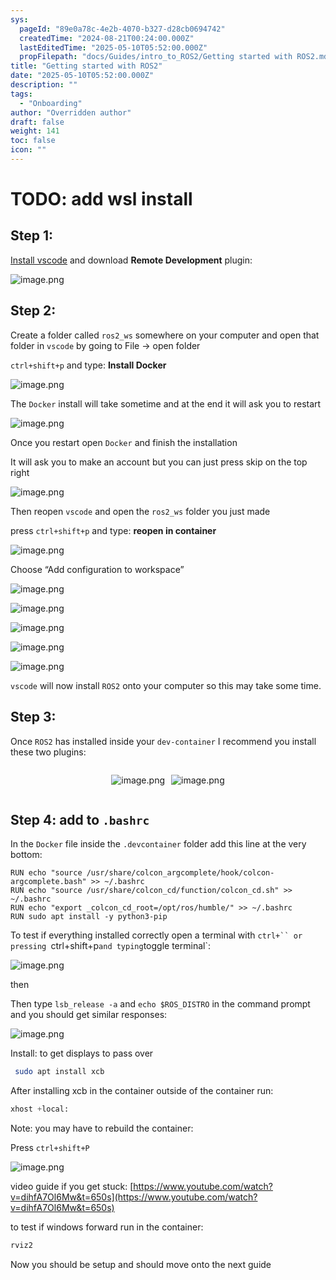 ```yaml
---
sys:
  pageId: "89e0a78c-4e2b-4070-b327-d28cb0694742"
  createdTime: "2024-08-21T00:24:00.000Z"
  lastEditedTime: "2025-05-10T05:52:00.000Z"
  propFilepath: "docs/Guides/intro_to_ROS2/Getting started with ROS2.md"
title: "Getting started with ROS2"
date: "2025-05-10T05:52:00.000Z"
description: ""
tags:
  - "Onboarding"
author: "Overridden author"
draft: false
weight: 141
toc: false
icon: ""
---
```


# TODO: add wsl install

## Step 1:

[Install vscode](https://code.visualstudio.com/download) and download **Remote Development** plugin:

![image.png](https://prod-files-secure.s3.us-west-2.amazonaws.com/d518164a-d88e-44d1-a4ee-3adb3bd8bce0/efb52993-1881-4a40-b95e-6f020334f022/image.png?X-Amz-Algorithm=AWS4-HMAC-SHA256&X-Amz-Content-Sha256=UNSIGNED-PAYLOAD&X-Amz-Credential=ASIAZI2LB466SNFSO5TA%2F20250516%2Fus-west-2%2Fs3%2Faws4_request&X-Amz-Date=20250516T050945Z&X-Amz-Expires=3600&X-Amz-Security-Token=IQoJb3JpZ2luX2VjEIX%2F%2F%2F%2F%2F%2F%2F%2F%2F%2FwEaCXVzLXdlc3QtMiJGMEQCICa0JIdGa2fN4BAzGRakkRDWre89NzvxRY724d0tElXzAiBKV2T064A73bxP1IgJNOTGBV7CNVdwriSMB82rJEKCGir%2FAwg%2BEAAaDDYzNzQyMzE4MzgwNSIMKKJs%2FIqUvYo2WUXTKtwDQzzl3v%2FdWsNa%2FABOn6sc3GCpo5%2FsINFpjGLcGvoUy95Vdp9ktnBdw8L7VoKRxgfiPl02SqOOjQD89juwddBNh9rlHYrs8KMlMGB%2FQ1vVSs4%2FmgHtJu2NFQwsJPI5P5gHqtcsBq9Cjabzj%2FII4Lz6zXNK8Wgnnid99g2REzSRybJx4xr80ybOcAbuma%2B292I9nBbu4CVqw%2FJHu6PjA2S3FkBFcLfcpbEpS7tlW4q%2BDnqETfx179Vp10fcUVndsWsoQkhexMz7qM2RgIy4oVmnvZ9X2zV4%2FeZGJoxHGW3CTXuvx2lUICXeNfJwY5B0pMnVrEhmDQ8GiFOCjWRzX%2FYsSeNH8kxziT%2FF2CTw9mZbYErfI5KpPQfbdO%2FQ4VXYzCivu2s376oDC%2FXiX8s4OtZOJ%2BOQMmQWK1djLVi%2BZUYS5EYHgQuhiznVk%2F8q5mLoCOxkt%2BjsZqXggn4DZjQ3bfvdCvb8gOBIg1JiHRmICx%2BX9rZ76jq0q81dz2xWDb36R7ENbup2inwWDOk%2FzEAwkwUMwo%2BMwRs6qQlnLE6arKYDmutgQG1kSahTajWXp8R8cgdId%2F%2FF895Njr0h%2FLrpTtu7SsW4hGF8iRuvXCOX5%2BKoju%2BNSe17R4dP7%2BRQA3Yw3YabwQY6pgHep%2B5CcdmdvTFDD0erNEGGPWrow%2FJZ2wfHA%2BqAGSEZuyS8o%2B0SIJ7xzomuLdR9pVreNEfozymxklkGBBbaZIaQRXl%2Fjc2lXEPcIf2MgCaAYv9yYry5EOuBKUODpoVGrYwiVxl%2F%2FdJIFu%2Bn%2BgOLkmW6TIk4y6uxIqQQBxcjX2SJWJwDIrSlos%2BUO7R61ySSTwSgaCpGb%2BwjCHGizqXFZBMtY0BRrVD8&X-Amz-Signature=6ac54f37c7b00e90f95e025e86a6d4a9eed129701e579202c11f2b82caf05494&X-Amz-SignedHeaders=host&x-id=GetObject)

## Step 2:

Create a folder called `ros2_ws` somewhere on your computer and open that folder in `vscode` by going to File → open folder 

`ctrl+shift+p` and type: **Install Docker**

![image.png](https://prod-files-secure.s3.us-west-2.amazonaws.com/d518164a-d88e-44d1-a4ee-3adb3bd8bce0/2269dc0e-1cd5-47ff-bceb-c04ad9b2eab0/image.png?X-Amz-Algorithm=AWS4-HMAC-SHA256&X-Amz-Content-Sha256=UNSIGNED-PAYLOAD&X-Amz-Credential=ASIAZI2LB466SNFSO5TA%2F20250516%2Fus-west-2%2Fs3%2Faws4_request&X-Amz-Date=20250516T050945Z&X-Amz-Expires=3600&X-Amz-Security-Token=IQoJb3JpZ2luX2VjEIX%2F%2F%2F%2F%2F%2F%2F%2F%2F%2FwEaCXVzLXdlc3QtMiJGMEQCICa0JIdGa2fN4BAzGRakkRDWre89NzvxRY724d0tElXzAiBKV2T064A73bxP1IgJNOTGBV7CNVdwriSMB82rJEKCGir%2FAwg%2BEAAaDDYzNzQyMzE4MzgwNSIMKKJs%2FIqUvYo2WUXTKtwDQzzl3v%2FdWsNa%2FABOn6sc3GCpo5%2FsINFpjGLcGvoUy95Vdp9ktnBdw8L7VoKRxgfiPl02SqOOjQD89juwddBNh9rlHYrs8KMlMGB%2FQ1vVSs4%2FmgHtJu2NFQwsJPI5P5gHqtcsBq9Cjabzj%2FII4Lz6zXNK8Wgnnid99g2REzSRybJx4xr80ybOcAbuma%2B292I9nBbu4CVqw%2FJHu6PjA2S3FkBFcLfcpbEpS7tlW4q%2BDnqETfx179Vp10fcUVndsWsoQkhexMz7qM2RgIy4oVmnvZ9X2zV4%2FeZGJoxHGW3CTXuvx2lUICXeNfJwY5B0pMnVrEhmDQ8GiFOCjWRzX%2FYsSeNH8kxziT%2FF2CTw9mZbYErfI5KpPQfbdO%2FQ4VXYzCivu2s376oDC%2FXiX8s4OtZOJ%2BOQMmQWK1djLVi%2BZUYS5EYHgQuhiznVk%2F8q5mLoCOxkt%2BjsZqXggn4DZjQ3bfvdCvb8gOBIg1JiHRmICx%2BX9rZ76jq0q81dz2xWDb36R7ENbup2inwWDOk%2FzEAwkwUMwo%2BMwRs6qQlnLE6arKYDmutgQG1kSahTajWXp8R8cgdId%2F%2FF895Njr0h%2FLrpTtu7SsW4hGF8iRuvXCOX5%2BKoju%2BNSe17R4dP7%2BRQA3Yw3YabwQY6pgHep%2B5CcdmdvTFDD0erNEGGPWrow%2FJZ2wfHA%2BqAGSEZuyS8o%2B0SIJ7xzomuLdR9pVreNEfozymxklkGBBbaZIaQRXl%2Fjc2lXEPcIf2MgCaAYv9yYry5EOuBKUODpoVGrYwiVxl%2F%2FdJIFu%2Bn%2BgOLkmW6TIk4y6uxIqQQBxcjX2SJWJwDIrSlos%2BUO7R61ySSTwSgaCpGb%2BwjCHGizqXFZBMtY0BRrVD8&X-Amz-Signature=8dcfc69ead622c05fa57438316a1ff77be8ca6d44434081f2484663ddeeb7006&X-Amz-SignedHeaders=host&x-id=GetObject)

The `Docker` install will take sometime and at the end it will ask you to restart

![image.png](https://prod-files-secure.s3.us-west-2.amazonaws.com/d518164a-d88e-44d1-a4ee-3adb3bd8bce0/ed233f78-be33-4b1f-b89c-9c346c0e961e/image.png?X-Amz-Algorithm=AWS4-HMAC-SHA256&X-Amz-Content-Sha256=UNSIGNED-PAYLOAD&X-Amz-Credential=ASIAZI2LB466SNFSO5TA%2F20250516%2Fus-west-2%2Fs3%2Faws4_request&X-Amz-Date=20250516T050945Z&X-Amz-Expires=3600&X-Amz-Security-Token=IQoJb3JpZ2luX2VjEIX%2F%2F%2F%2F%2F%2F%2F%2F%2F%2FwEaCXVzLXdlc3QtMiJGMEQCICa0JIdGa2fN4BAzGRakkRDWre89NzvxRY724d0tElXzAiBKV2T064A73bxP1IgJNOTGBV7CNVdwriSMB82rJEKCGir%2FAwg%2BEAAaDDYzNzQyMzE4MzgwNSIMKKJs%2FIqUvYo2WUXTKtwDQzzl3v%2FdWsNa%2FABOn6sc3GCpo5%2FsINFpjGLcGvoUy95Vdp9ktnBdw8L7VoKRxgfiPl02SqOOjQD89juwddBNh9rlHYrs8KMlMGB%2FQ1vVSs4%2FmgHtJu2NFQwsJPI5P5gHqtcsBq9Cjabzj%2FII4Lz6zXNK8Wgnnid99g2REzSRybJx4xr80ybOcAbuma%2B292I9nBbu4CVqw%2FJHu6PjA2S3FkBFcLfcpbEpS7tlW4q%2BDnqETfx179Vp10fcUVndsWsoQkhexMz7qM2RgIy4oVmnvZ9X2zV4%2FeZGJoxHGW3CTXuvx2lUICXeNfJwY5B0pMnVrEhmDQ8GiFOCjWRzX%2FYsSeNH8kxziT%2FF2CTw9mZbYErfI5KpPQfbdO%2FQ4VXYzCivu2s376oDC%2FXiX8s4OtZOJ%2BOQMmQWK1djLVi%2BZUYS5EYHgQuhiznVk%2F8q5mLoCOxkt%2BjsZqXggn4DZjQ3bfvdCvb8gOBIg1JiHRmICx%2BX9rZ76jq0q81dz2xWDb36R7ENbup2inwWDOk%2FzEAwkwUMwo%2BMwRs6qQlnLE6arKYDmutgQG1kSahTajWXp8R8cgdId%2F%2FF895Njr0h%2FLrpTtu7SsW4hGF8iRuvXCOX5%2BKoju%2BNSe17R4dP7%2BRQA3Yw3YabwQY6pgHep%2B5CcdmdvTFDD0erNEGGPWrow%2FJZ2wfHA%2BqAGSEZuyS8o%2B0SIJ7xzomuLdR9pVreNEfozymxklkGBBbaZIaQRXl%2Fjc2lXEPcIf2MgCaAYv9yYry5EOuBKUODpoVGrYwiVxl%2F%2FdJIFu%2Bn%2BgOLkmW6TIk4y6uxIqQQBxcjX2SJWJwDIrSlos%2BUO7R61ySSTwSgaCpGb%2BwjCHGizqXFZBMtY0BRrVD8&X-Amz-Signature=944b1fa50e2a7caf7998976b29874591aee9af410308553379fb672b0b134f14&X-Amz-SignedHeaders=host&x-id=GetObject)

Once you restart open `Docker` and finish the installation

It will ask you to make an account but you can just press skip on the top right

![image.png](https://prod-files-secure.s3.us-west-2.amazonaws.com/d518164a-d88e-44d1-a4ee-3adb3bd8bce0/21010ad9-1659-4fd9-9f59-9932a09b2a3d/image.png?X-Amz-Algorithm=AWS4-HMAC-SHA256&X-Amz-Content-Sha256=UNSIGNED-PAYLOAD&X-Amz-Credential=ASIAZI2LB466SNFSO5TA%2F20250516%2Fus-west-2%2Fs3%2Faws4_request&X-Amz-Date=20250516T050945Z&X-Amz-Expires=3600&X-Amz-Security-Token=IQoJb3JpZ2luX2VjEIX%2F%2F%2F%2F%2F%2F%2F%2F%2F%2FwEaCXVzLXdlc3QtMiJGMEQCICa0JIdGa2fN4BAzGRakkRDWre89NzvxRY724d0tElXzAiBKV2T064A73bxP1IgJNOTGBV7CNVdwriSMB82rJEKCGir%2FAwg%2BEAAaDDYzNzQyMzE4MzgwNSIMKKJs%2FIqUvYo2WUXTKtwDQzzl3v%2FdWsNa%2FABOn6sc3GCpo5%2FsINFpjGLcGvoUy95Vdp9ktnBdw8L7VoKRxgfiPl02SqOOjQD89juwddBNh9rlHYrs8KMlMGB%2FQ1vVSs4%2FmgHtJu2NFQwsJPI5P5gHqtcsBq9Cjabzj%2FII4Lz6zXNK8Wgnnid99g2REzSRybJx4xr80ybOcAbuma%2B292I9nBbu4CVqw%2FJHu6PjA2S3FkBFcLfcpbEpS7tlW4q%2BDnqETfx179Vp10fcUVndsWsoQkhexMz7qM2RgIy4oVmnvZ9X2zV4%2FeZGJoxHGW3CTXuvx2lUICXeNfJwY5B0pMnVrEhmDQ8GiFOCjWRzX%2FYsSeNH8kxziT%2FF2CTw9mZbYErfI5KpPQfbdO%2FQ4VXYzCivu2s376oDC%2FXiX8s4OtZOJ%2BOQMmQWK1djLVi%2BZUYS5EYHgQuhiznVk%2F8q5mLoCOxkt%2BjsZqXggn4DZjQ3bfvdCvb8gOBIg1JiHRmICx%2BX9rZ76jq0q81dz2xWDb36R7ENbup2inwWDOk%2FzEAwkwUMwo%2BMwRs6qQlnLE6arKYDmutgQG1kSahTajWXp8R8cgdId%2F%2FF895Njr0h%2FLrpTtu7SsW4hGF8iRuvXCOX5%2BKoju%2BNSe17R4dP7%2BRQA3Yw3YabwQY6pgHep%2B5CcdmdvTFDD0erNEGGPWrow%2FJZ2wfHA%2BqAGSEZuyS8o%2B0SIJ7xzomuLdR9pVreNEfozymxklkGBBbaZIaQRXl%2Fjc2lXEPcIf2MgCaAYv9yYry5EOuBKUODpoVGrYwiVxl%2F%2FdJIFu%2Bn%2BgOLkmW6TIk4y6uxIqQQBxcjX2SJWJwDIrSlos%2BUO7R61ySSTwSgaCpGb%2BwjCHGizqXFZBMtY0BRrVD8&X-Amz-Signature=d3ceb6eb77d3ded034003b3bb8178e7468764ba6b7929f977d4570222694b0fd&X-Amz-SignedHeaders=host&x-id=GetObject)

Then reopen `vscode` and open the `ros2_ws` folder you just made

press `ctrl+shift+p` and type: **reopen in container**

![image.png](https://prod-files-secure.s3.us-west-2.amazonaws.com/d518164a-d88e-44d1-a4ee-3adb3bd8bce0/4e93b8c2-41ad-488c-8095-c74205196118/image.png?X-Amz-Algorithm=AWS4-HMAC-SHA256&X-Amz-Content-Sha256=UNSIGNED-PAYLOAD&X-Amz-Credential=ASIAZI2LB466SNFSO5TA%2F20250516%2Fus-west-2%2Fs3%2Faws4_request&X-Amz-Date=20250516T050945Z&X-Amz-Expires=3600&X-Amz-Security-Token=IQoJb3JpZ2luX2VjEIX%2F%2F%2F%2F%2F%2F%2F%2F%2F%2FwEaCXVzLXdlc3QtMiJGMEQCICa0JIdGa2fN4BAzGRakkRDWre89NzvxRY724d0tElXzAiBKV2T064A73bxP1IgJNOTGBV7CNVdwriSMB82rJEKCGir%2FAwg%2BEAAaDDYzNzQyMzE4MzgwNSIMKKJs%2FIqUvYo2WUXTKtwDQzzl3v%2FdWsNa%2FABOn6sc3GCpo5%2FsINFpjGLcGvoUy95Vdp9ktnBdw8L7VoKRxgfiPl02SqOOjQD89juwddBNh9rlHYrs8KMlMGB%2FQ1vVSs4%2FmgHtJu2NFQwsJPI5P5gHqtcsBq9Cjabzj%2FII4Lz6zXNK8Wgnnid99g2REzSRybJx4xr80ybOcAbuma%2B292I9nBbu4CVqw%2FJHu6PjA2S3FkBFcLfcpbEpS7tlW4q%2BDnqETfx179Vp10fcUVndsWsoQkhexMz7qM2RgIy4oVmnvZ9X2zV4%2FeZGJoxHGW3CTXuvx2lUICXeNfJwY5B0pMnVrEhmDQ8GiFOCjWRzX%2FYsSeNH8kxziT%2FF2CTw9mZbYErfI5KpPQfbdO%2FQ4VXYzCivu2s376oDC%2FXiX8s4OtZOJ%2BOQMmQWK1djLVi%2BZUYS5EYHgQuhiznVk%2F8q5mLoCOxkt%2BjsZqXggn4DZjQ3bfvdCvb8gOBIg1JiHRmICx%2BX9rZ76jq0q81dz2xWDb36R7ENbup2inwWDOk%2FzEAwkwUMwo%2BMwRs6qQlnLE6arKYDmutgQG1kSahTajWXp8R8cgdId%2F%2FF895Njr0h%2FLrpTtu7SsW4hGF8iRuvXCOX5%2BKoju%2BNSe17R4dP7%2BRQA3Yw3YabwQY6pgHep%2B5CcdmdvTFDD0erNEGGPWrow%2FJZ2wfHA%2BqAGSEZuyS8o%2B0SIJ7xzomuLdR9pVreNEfozymxklkGBBbaZIaQRXl%2Fjc2lXEPcIf2MgCaAYv9yYry5EOuBKUODpoVGrYwiVxl%2F%2FdJIFu%2Bn%2BgOLkmW6TIk4y6uxIqQQBxcjX2SJWJwDIrSlos%2BUO7R61ySSTwSgaCpGb%2BwjCHGizqXFZBMtY0BRrVD8&X-Amz-Signature=f398cc90978165114b083b1b4fc9e26e8f8a8e31654a0db95fc92a0a2a9dd45d&X-Amz-SignedHeaders=host&x-id=GetObject)

Choose “Add configuration to workspace”

![image.png](https://prod-files-secure.s3.us-west-2.amazonaws.com/d518164a-d88e-44d1-a4ee-3adb3bd8bce0/9560b282-5060-4989-ba37-97e7b2c22476/image.png?X-Amz-Algorithm=AWS4-HMAC-SHA256&X-Amz-Content-Sha256=UNSIGNED-PAYLOAD&X-Amz-Credential=ASIAZI2LB466SNFSO5TA%2F20250516%2Fus-west-2%2Fs3%2Faws4_request&X-Amz-Date=20250516T050945Z&X-Amz-Expires=3600&X-Amz-Security-Token=IQoJb3JpZ2luX2VjEIX%2F%2F%2F%2F%2F%2F%2F%2F%2F%2FwEaCXVzLXdlc3QtMiJGMEQCICa0JIdGa2fN4BAzGRakkRDWre89NzvxRY724d0tElXzAiBKV2T064A73bxP1IgJNOTGBV7CNVdwriSMB82rJEKCGir%2FAwg%2BEAAaDDYzNzQyMzE4MzgwNSIMKKJs%2FIqUvYo2WUXTKtwDQzzl3v%2FdWsNa%2FABOn6sc3GCpo5%2FsINFpjGLcGvoUy95Vdp9ktnBdw8L7VoKRxgfiPl02SqOOjQD89juwddBNh9rlHYrs8KMlMGB%2FQ1vVSs4%2FmgHtJu2NFQwsJPI5P5gHqtcsBq9Cjabzj%2FII4Lz6zXNK8Wgnnid99g2REzSRybJx4xr80ybOcAbuma%2B292I9nBbu4CVqw%2FJHu6PjA2S3FkBFcLfcpbEpS7tlW4q%2BDnqETfx179Vp10fcUVndsWsoQkhexMz7qM2RgIy4oVmnvZ9X2zV4%2FeZGJoxHGW3CTXuvx2lUICXeNfJwY5B0pMnVrEhmDQ8GiFOCjWRzX%2FYsSeNH8kxziT%2FF2CTw9mZbYErfI5KpPQfbdO%2FQ4VXYzCivu2s376oDC%2FXiX8s4OtZOJ%2BOQMmQWK1djLVi%2BZUYS5EYHgQuhiznVk%2F8q5mLoCOxkt%2BjsZqXggn4DZjQ3bfvdCvb8gOBIg1JiHRmICx%2BX9rZ76jq0q81dz2xWDb36R7ENbup2inwWDOk%2FzEAwkwUMwo%2BMwRs6qQlnLE6arKYDmutgQG1kSahTajWXp8R8cgdId%2F%2FF895Njr0h%2FLrpTtu7SsW4hGF8iRuvXCOX5%2BKoju%2BNSe17R4dP7%2BRQA3Yw3YabwQY6pgHep%2B5CcdmdvTFDD0erNEGGPWrow%2FJZ2wfHA%2BqAGSEZuyS8o%2B0SIJ7xzomuLdR9pVreNEfozymxklkGBBbaZIaQRXl%2Fjc2lXEPcIf2MgCaAYv9yYry5EOuBKUODpoVGrYwiVxl%2F%2FdJIFu%2Bn%2BgOLkmW6TIk4y6uxIqQQBxcjX2SJWJwDIrSlos%2BUO7R61ySSTwSgaCpGb%2BwjCHGizqXFZBMtY0BRrVD8&X-Amz-Signature=eebccef2a5fbc3325213864446dbb77776cceac998bcd6052cababff2aff80e0&X-Amz-SignedHeaders=host&x-id=GetObject)

![image.png](https://prod-files-secure.s3.us-west-2.amazonaws.com/d518164a-d88e-44d1-a4ee-3adb3bd8bce0/2ee63f81-886b-48e8-a553-dc6e5eac99e4/image.png?X-Amz-Algorithm=AWS4-HMAC-SHA256&X-Amz-Content-Sha256=UNSIGNED-PAYLOAD&X-Amz-Credential=ASIAZI2LB466SNFSO5TA%2F20250516%2Fus-west-2%2Fs3%2Faws4_request&X-Amz-Date=20250516T050945Z&X-Amz-Expires=3600&X-Amz-Security-Token=IQoJb3JpZ2luX2VjEIX%2F%2F%2F%2F%2F%2F%2F%2F%2F%2FwEaCXVzLXdlc3QtMiJGMEQCICa0JIdGa2fN4BAzGRakkRDWre89NzvxRY724d0tElXzAiBKV2T064A73bxP1IgJNOTGBV7CNVdwriSMB82rJEKCGir%2FAwg%2BEAAaDDYzNzQyMzE4MzgwNSIMKKJs%2FIqUvYo2WUXTKtwDQzzl3v%2FdWsNa%2FABOn6sc3GCpo5%2FsINFpjGLcGvoUy95Vdp9ktnBdw8L7VoKRxgfiPl02SqOOjQD89juwddBNh9rlHYrs8KMlMGB%2FQ1vVSs4%2FmgHtJu2NFQwsJPI5P5gHqtcsBq9Cjabzj%2FII4Lz6zXNK8Wgnnid99g2REzSRybJx4xr80ybOcAbuma%2B292I9nBbu4CVqw%2FJHu6PjA2S3FkBFcLfcpbEpS7tlW4q%2BDnqETfx179Vp10fcUVndsWsoQkhexMz7qM2RgIy4oVmnvZ9X2zV4%2FeZGJoxHGW3CTXuvx2lUICXeNfJwY5B0pMnVrEhmDQ8GiFOCjWRzX%2FYsSeNH8kxziT%2FF2CTw9mZbYErfI5KpPQfbdO%2FQ4VXYzCivu2s376oDC%2FXiX8s4OtZOJ%2BOQMmQWK1djLVi%2BZUYS5EYHgQuhiznVk%2F8q5mLoCOxkt%2BjsZqXggn4DZjQ3bfvdCvb8gOBIg1JiHRmICx%2BX9rZ76jq0q81dz2xWDb36R7ENbup2inwWDOk%2FzEAwkwUMwo%2BMwRs6qQlnLE6arKYDmutgQG1kSahTajWXp8R8cgdId%2F%2FF895Njr0h%2FLrpTtu7SsW4hGF8iRuvXCOX5%2BKoju%2BNSe17R4dP7%2BRQA3Yw3YabwQY6pgHep%2B5CcdmdvTFDD0erNEGGPWrow%2FJZ2wfHA%2BqAGSEZuyS8o%2B0SIJ7xzomuLdR9pVreNEfozymxklkGBBbaZIaQRXl%2Fjc2lXEPcIf2MgCaAYv9yYry5EOuBKUODpoVGrYwiVxl%2F%2FdJIFu%2Bn%2BgOLkmW6TIk4y6uxIqQQBxcjX2SJWJwDIrSlos%2BUO7R61ySSTwSgaCpGb%2BwjCHGizqXFZBMtY0BRrVD8&X-Amz-Signature=6e3ce1219e751b8f499d2a474e0c59ade20805e413e0a1d12cb7ff55e0ac5aff&X-Amz-SignedHeaders=host&x-id=GetObject)

![image.png](https://prod-files-secure.s3.us-west-2.amazonaws.com/d518164a-d88e-44d1-a4ee-3adb3bd8bce0/ae1580b2-b048-407e-aed9-b584224a7a04/image.png?X-Amz-Algorithm=AWS4-HMAC-SHA256&X-Amz-Content-Sha256=UNSIGNED-PAYLOAD&X-Amz-Credential=ASIAZI2LB466SNFSO5TA%2F20250516%2Fus-west-2%2Fs3%2Faws4_request&X-Amz-Date=20250516T050945Z&X-Amz-Expires=3600&X-Amz-Security-Token=IQoJb3JpZ2luX2VjEIX%2F%2F%2F%2F%2F%2F%2F%2F%2F%2FwEaCXVzLXdlc3QtMiJGMEQCICa0JIdGa2fN4BAzGRakkRDWre89NzvxRY724d0tElXzAiBKV2T064A73bxP1IgJNOTGBV7CNVdwriSMB82rJEKCGir%2FAwg%2BEAAaDDYzNzQyMzE4MzgwNSIMKKJs%2FIqUvYo2WUXTKtwDQzzl3v%2FdWsNa%2FABOn6sc3GCpo5%2FsINFpjGLcGvoUy95Vdp9ktnBdw8L7VoKRxgfiPl02SqOOjQD89juwddBNh9rlHYrs8KMlMGB%2FQ1vVSs4%2FmgHtJu2NFQwsJPI5P5gHqtcsBq9Cjabzj%2FII4Lz6zXNK8Wgnnid99g2REzSRybJx4xr80ybOcAbuma%2B292I9nBbu4CVqw%2FJHu6PjA2S3FkBFcLfcpbEpS7tlW4q%2BDnqETfx179Vp10fcUVndsWsoQkhexMz7qM2RgIy4oVmnvZ9X2zV4%2FeZGJoxHGW3CTXuvx2lUICXeNfJwY5B0pMnVrEhmDQ8GiFOCjWRzX%2FYsSeNH8kxziT%2FF2CTw9mZbYErfI5KpPQfbdO%2FQ4VXYzCivu2s376oDC%2FXiX8s4OtZOJ%2BOQMmQWK1djLVi%2BZUYS5EYHgQuhiznVk%2F8q5mLoCOxkt%2BjsZqXggn4DZjQ3bfvdCvb8gOBIg1JiHRmICx%2BX9rZ76jq0q81dz2xWDb36R7ENbup2inwWDOk%2FzEAwkwUMwo%2BMwRs6qQlnLE6arKYDmutgQG1kSahTajWXp8R8cgdId%2F%2FF895Njr0h%2FLrpTtu7SsW4hGF8iRuvXCOX5%2BKoju%2BNSe17R4dP7%2BRQA3Yw3YabwQY6pgHep%2B5CcdmdvTFDD0erNEGGPWrow%2FJZ2wfHA%2BqAGSEZuyS8o%2B0SIJ7xzomuLdR9pVreNEfozymxklkGBBbaZIaQRXl%2Fjc2lXEPcIf2MgCaAYv9yYry5EOuBKUODpoVGrYwiVxl%2F%2FdJIFu%2Bn%2BgOLkmW6TIk4y6uxIqQQBxcjX2SJWJwDIrSlos%2BUO7R61ySSTwSgaCpGb%2BwjCHGizqXFZBMtY0BRrVD8&X-Amz-Signature=35e505b09f3daf9a4b3a13bdd6bc88f809401d8eae0ccad986397c9c846b90b4&X-Amz-SignedHeaders=host&x-id=GetObject)

![image.png](https://prod-files-secure.s3.us-west-2.amazonaws.com/d518164a-d88e-44d1-a4ee-3adb3bd8bce0/53255b28-f75e-430f-b9e3-c0ac8577e42b/image.png?X-Amz-Algorithm=AWS4-HMAC-SHA256&X-Amz-Content-Sha256=UNSIGNED-PAYLOAD&X-Amz-Credential=ASIAZI2LB466SNFSO5TA%2F20250516%2Fus-west-2%2Fs3%2Faws4_request&X-Amz-Date=20250516T050945Z&X-Amz-Expires=3600&X-Amz-Security-Token=IQoJb3JpZ2luX2VjEIX%2F%2F%2F%2F%2F%2F%2F%2F%2F%2FwEaCXVzLXdlc3QtMiJGMEQCICa0JIdGa2fN4BAzGRakkRDWre89NzvxRY724d0tElXzAiBKV2T064A73bxP1IgJNOTGBV7CNVdwriSMB82rJEKCGir%2FAwg%2BEAAaDDYzNzQyMzE4MzgwNSIMKKJs%2FIqUvYo2WUXTKtwDQzzl3v%2FdWsNa%2FABOn6sc3GCpo5%2FsINFpjGLcGvoUy95Vdp9ktnBdw8L7VoKRxgfiPl02SqOOjQD89juwddBNh9rlHYrs8KMlMGB%2FQ1vVSs4%2FmgHtJu2NFQwsJPI5P5gHqtcsBq9Cjabzj%2FII4Lz6zXNK8Wgnnid99g2REzSRybJx4xr80ybOcAbuma%2B292I9nBbu4CVqw%2FJHu6PjA2S3FkBFcLfcpbEpS7tlW4q%2BDnqETfx179Vp10fcUVndsWsoQkhexMz7qM2RgIy4oVmnvZ9X2zV4%2FeZGJoxHGW3CTXuvx2lUICXeNfJwY5B0pMnVrEhmDQ8GiFOCjWRzX%2FYsSeNH8kxziT%2FF2CTw9mZbYErfI5KpPQfbdO%2FQ4VXYzCivu2s376oDC%2FXiX8s4OtZOJ%2BOQMmQWK1djLVi%2BZUYS5EYHgQuhiznVk%2F8q5mLoCOxkt%2BjsZqXggn4DZjQ3bfvdCvb8gOBIg1JiHRmICx%2BX9rZ76jq0q81dz2xWDb36R7ENbup2inwWDOk%2FzEAwkwUMwo%2BMwRs6qQlnLE6arKYDmutgQG1kSahTajWXp8R8cgdId%2F%2FF895Njr0h%2FLrpTtu7SsW4hGF8iRuvXCOX5%2BKoju%2BNSe17R4dP7%2BRQA3Yw3YabwQY6pgHep%2B5CcdmdvTFDD0erNEGGPWrow%2FJZ2wfHA%2BqAGSEZuyS8o%2B0SIJ7xzomuLdR9pVreNEfozymxklkGBBbaZIaQRXl%2Fjc2lXEPcIf2MgCaAYv9yYry5EOuBKUODpoVGrYwiVxl%2F%2FdJIFu%2Bn%2BgOLkmW6TIk4y6uxIqQQBxcjX2SJWJwDIrSlos%2BUO7R61ySSTwSgaCpGb%2BwjCHGizqXFZBMtY0BRrVD8&X-Amz-Signature=83af579fd697b2ce4137f34d2fa5a1f71ae6a83eb8b928345bfc033a9009de29&X-Amz-SignedHeaders=host&x-id=GetObject)

![image.png](https://prod-files-secure.s3.us-west-2.amazonaws.com/d518164a-d88e-44d1-a4ee-3adb3bd8bce0/7c562767-5af9-4ffb-97d1-327bcdf4ee00/image.png?X-Amz-Algorithm=AWS4-HMAC-SHA256&X-Amz-Content-Sha256=UNSIGNED-PAYLOAD&X-Amz-Credential=ASIAZI2LB466SNFSO5TA%2F20250516%2Fus-west-2%2Fs3%2Faws4_request&X-Amz-Date=20250516T050945Z&X-Amz-Expires=3600&X-Amz-Security-Token=IQoJb3JpZ2luX2VjEIX%2F%2F%2F%2F%2F%2F%2F%2F%2F%2FwEaCXVzLXdlc3QtMiJGMEQCICa0JIdGa2fN4BAzGRakkRDWre89NzvxRY724d0tElXzAiBKV2T064A73bxP1IgJNOTGBV7CNVdwriSMB82rJEKCGir%2FAwg%2BEAAaDDYzNzQyMzE4MzgwNSIMKKJs%2FIqUvYo2WUXTKtwDQzzl3v%2FdWsNa%2FABOn6sc3GCpo5%2FsINFpjGLcGvoUy95Vdp9ktnBdw8L7VoKRxgfiPl02SqOOjQD89juwddBNh9rlHYrs8KMlMGB%2FQ1vVSs4%2FmgHtJu2NFQwsJPI5P5gHqtcsBq9Cjabzj%2FII4Lz6zXNK8Wgnnid99g2REzSRybJx4xr80ybOcAbuma%2B292I9nBbu4CVqw%2FJHu6PjA2S3FkBFcLfcpbEpS7tlW4q%2BDnqETfx179Vp10fcUVndsWsoQkhexMz7qM2RgIy4oVmnvZ9X2zV4%2FeZGJoxHGW3CTXuvx2lUICXeNfJwY5B0pMnVrEhmDQ8GiFOCjWRzX%2FYsSeNH8kxziT%2FF2CTw9mZbYErfI5KpPQfbdO%2FQ4VXYzCivu2s376oDC%2FXiX8s4OtZOJ%2BOQMmQWK1djLVi%2BZUYS5EYHgQuhiznVk%2F8q5mLoCOxkt%2BjsZqXggn4DZjQ3bfvdCvb8gOBIg1JiHRmICx%2BX9rZ76jq0q81dz2xWDb36R7ENbup2inwWDOk%2FzEAwkwUMwo%2BMwRs6qQlnLE6arKYDmutgQG1kSahTajWXp8R8cgdId%2F%2FF895Njr0h%2FLrpTtu7SsW4hGF8iRuvXCOX5%2BKoju%2BNSe17R4dP7%2BRQA3Yw3YabwQY6pgHep%2B5CcdmdvTFDD0erNEGGPWrow%2FJZ2wfHA%2BqAGSEZuyS8o%2B0SIJ7xzomuLdR9pVreNEfozymxklkGBBbaZIaQRXl%2Fjc2lXEPcIf2MgCaAYv9yYry5EOuBKUODpoVGrYwiVxl%2F%2FdJIFu%2Bn%2BgOLkmW6TIk4y6uxIqQQBxcjX2SJWJwDIrSlos%2BUO7R61ySSTwSgaCpGb%2BwjCHGizqXFZBMtY0BRrVD8&X-Amz-Signature=0301611a1b97ace280bbadabc2b0059aecdd871c708993773c27596a25891454&X-Amz-SignedHeaders=host&x-id=GetObject)

`vscode` will now install `ROS2` onto your computer so this may take some time.

## Step 3:

Once `ROS2` has installed inside your `dev-container` I recommend you install these two plugins:

<div style="display: flex;flex-direction: row; column-gap:10px; max-width: 630px;justify-content: center;">
<div>

![image.png](https://prod-files-secure.s3.us-west-2.amazonaws.com/d518164a-d88e-44d1-a4ee-3adb3bd8bce0/3fc3d550-5a54-4ba1-ba6b-faa01cdb7369/image.png?X-Amz-Algorithm=AWS4-HMAC-SHA256&X-Amz-Content-Sha256=UNSIGNED-PAYLOAD&X-Amz-Credential=ASIAZI2LB466ULRW6OR4%2F20250516%2Fus-west-2%2Fs3%2Faws4_request&X-Amz-Date=20250516T050951Z&X-Amz-Expires=3600&X-Amz-Security-Token=IQoJb3JpZ2luX2VjEIX%2F%2F%2F%2F%2F%2F%2F%2F%2F%2FwEaCXVzLXdlc3QtMiJHMEUCIFE7LHGwaBq%2BZrA6cxGCdp564qHXkrc2dE2xo54njUVRAiEAowh6Qq3vzjHMW%2BzBiUMZSEcSjWXdttoaCt9u1w35Kp0q%2FwMIPhAAGgw2Mzc0MjMxODM4MDUiDKilzqwJlp2IRnwwLSrcA5VZCybwcB26us0F%2FERlHs%2F3fUWEXpk5gOZ1qYlO40GTFz3VmlNr1poI2YhmqE9U0jFCnZq330wmquGS%2FR7uo2O5cB7%2Fif0hAq1LD3s9iD5flx2icZY0lDIIJHo3%2BDYzhEW7rqoR9blYu6BhJVB%2BhLKJ4NJLVJulezz09xj1Rzyoawzj5M%2F3oc1whEGhzU5AyMMvHlx%2BL%2BpkMi4axUg3HPRK1ahErXEJNUgg2jWmo%2Foj76gJyNCbvWdjXDAtmKSeZkAykbnfIGnCAVbiDQ2hWF%2BIzoALJGkDMujrKYsV18FGbnP4u2IpIwiQ8WOszzazlNZA1TaVsAi1GUG6ciXVLH4tykIJY8XywVBy8yIu6gXvswcuUtk5vZfuQAXtwr%2FjQr%2Fv6XkC5lT30R9yHab%2FVFQJBPFynymhzrxii6RszuvucjP3E9igUt4nD5eCl8Hgkc5t0UTw%2FoKkL%2FlQwo23W3b0ELXvbwKKbZ1OCtk%2F4Vq6TSrapGj%2BOoIYTlPoRcObd2qLTFSG6r6d0p%2FBCw54ZkDNybScOdkNW3AMjyoSlZFKGsCRL1em7OG75bgTYmhQJ4iI8U0x3Zoy4shsyqDtP5hp1i9lv6v%2BlSS5ok4ObENhzcCC02R6XiZAVtzfMLiGm8EGOqUBDgLnkB9HhvNTO2RHVOQYUmBtx4KkPrFeJ52FmJxFup7JvGBe%2BjHcmDwiTrcbqmgHotSj7XO6NE9J4Hj1643XVNHn2nAV%2FNAxolpARRpJuozAyjnlNNN%2Fww8Df00cz%2FPGnnOw1YbGmdgcEnvg7JOO7ct5mAgBo%2BR15fC3Qy5Es%2FGCeAj3ErSPYcvtYRqpt5Pu4h%2FS3jmvNKtk%2F7kjME3yGOHeLSRp&X-Amz-Signature=e07eb0f44eefa324ea4573bb0872b14e554a2a30eb7d44e30c1a1061ae5a5b79&X-Amz-SignedHeaders=host&x-id=GetObject)

</div>
<div>

![image.png](https://prod-files-secure.s3.us-west-2.amazonaws.com/d518164a-d88e-44d1-a4ee-3adb3bd8bce0/d994cc66-13c2-4093-a5a3-f84cf4601a82/image.png?X-Amz-Algorithm=AWS4-HMAC-SHA256&X-Amz-Content-Sha256=UNSIGNED-PAYLOAD&X-Amz-Credential=ASIAZI2LB46642NQYPKA%2F20250516%2Fus-west-2%2Fs3%2Faws4_request&X-Amz-Date=20250516T050952Z&X-Amz-Expires=3600&X-Amz-Security-Token=IQoJb3JpZ2luX2VjEIX%2F%2F%2F%2F%2F%2F%2F%2F%2F%2FwEaCXVzLXdlc3QtMiJIMEYCIQDrEoztT1kcWfrsiAgWNQoez3opaaKxlVyE7Yyf8tGFggIhAMkeiJJRXA4q4NMbcP7x3yVaiqTX2NS825iXQGHijf3RKv8DCD4QABoMNjM3NDIzMTgzODA1Igxpnc%2Fx%2FngPzSGO6nkq3APQR8Wi6ja3t39K3LnIZf5dfKj047efGIDjs5CjKjVJCy4Zz%2FIWEkYlaT%2F5cAvezWgW9xUJ1URfviGEJVpBR6sYHZyaUJNWt42goKx6XrXVySSd4eWsJVRbogWbKMFZnX2%2BQekF8uhfl%2BmTbUKNFoLXW2Lpo6xNmiaL27rOBo2hYiPfFDSRNKhAfvKNHu%2BjovBk%2BIXL29A0p9NXkVLFQ%2BOpZ9pJ9RgJ%2BNHm%2BnwDhvyEAQMmQVfl%2Fzd9fs4Kvy0dVgHaPG0A0RXj5tyMkjqOFZcij8qaexVaQHYkuNY%2BeRYRdo%2BkxB8uUYh9OlfYPVIrFE%2FELTPbuBe4OwadZNF%2F2GFazRmeRF2EsanSfh2Dk51OCZWzCfebUD%2Fibnoy5cgfqY4fDRrv0gQ5RBsb0fWsmhttP9IrtVkeB0Z8bS%2BUKMZGufGBnlLFzTfvnGyJ4UFUcwsVuvGT4cOEvdtlBXHDIIquOQ%2FKfCBRIv2h%2BrYDEWMBBp%2BKu1hRjaj5z2YklP08Ov3LR%2Fh%2BHH22gtdkR41FeZJSbN6yNRov7Ha5Y0r9cwnOXSHtxZhdpy4MFHtqzsJCNVWAeW0uXqDxwV31%2BN657ZgL50WWfH%2FHJc8WLb3LnBOC1ov%2BZHmq%2FjhH5ROaZTCYh5vBBjqkAVyY2H1AZ78UwmM4PTLQtZ%2F7HdMBjpA5JrWVLWSNjFy4GLL2xpHIkjPrqnL%2FTp1TcXNJ0JmHCKjuTAyEO8iHcBodFf857LoPwCnFFaqmeCTQj5rOkvVkf8s4RfIkL33S8CZVfhmf%2F42%2FV80Yz%2FwXVOVgVCUhgTU2mnULCjKQh0jbByPbwWx0mzLIRIXqgW%2BPOQSjckdVkciMAAM1AoJ4wg3qt7Lc&X-Amz-Signature=aa488cb0cdceee4fb95f8698a75265b65e283128c923aef7fb7edc7056b3015d&X-Amz-SignedHeaders=host&x-id=GetObject)

</div>
</div>

## Step 4: add to `.bashrc`

In the `Docker` file inside the `.devcontainer` folder add this line at the very bottom: 

```docker
RUN echo "source /usr/share/colcon_argcomplete/hook/colcon-argcomplete.bash" >> ~/.bashrc
RUN echo "source /usr/share/colcon_cd/function/colcon_cd.sh" >> ~/.bashrc
RUN echo "export _colcon_cd_root=/opt/ros/humble/" >> ~/.bashrc
RUN sudo apt install -y python3-pip 
```

To test if everything installed correctly open a terminal with `ctrl+`` or pressing `ctrl+shift+p` and typing `toggle terminal`:

![image.png](https://prod-files-secure.s3.us-west-2.amazonaws.com/d518164a-d88e-44d1-a4ee-3adb3bd8bce0/6a4943d8-b04e-4c02-9a58-775f3384d1a5/image.png?X-Amz-Algorithm=AWS4-HMAC-SHA256&X-Amz-Content-Sha256=UNSIGNED-PAYLOAD&X-Amz-Credential=ASIAZI2LB466SNFSO5TA%2F20250516%2Fus-west-2%2Fs3%2Faws4_request&X-Amz-Date=20250516T050945Z&X-Amz-Expires=3600&X-Amz-Security-Token=IQoJb3JpZ2luX2VjEIX%2F%2F%2F%2F%2F%2F%2F%2F%2F%2FwEaCXVzLXdlc3QtMiJGMEQCICa0JIdGa2fN4BAzGRakkRDWre89NzvxRY724d0tElXzAiBKV2T064A73bxP1IgJNOTGBV7CNVdwriSMB82rJEKCGir%2FAwg%2BEAAaDDYzNzQyMzE4MzgwNSIMKKJs%2FIqUvYo2WUXTKtwDQzzl3v%2FdWsNa%2FABOn6sc3GCpo5%2FsINFpjGLcGvoUy95Vdp9ktnBdw8L7VoKRxgfiPl02SqOOjQD89juwddBNh9rlHYrs8KMlMGB%2FQ1vVSs4%2FmgHtJu2NFQwsJPI5P5gHqtcsBq9Cjabzj%2FII4Lz6zXNK8Wgnnid99g2REzSRybJx4xr80ybOcAbuma%2B292I9nBbu4CVqw%2FJHu6PjA2S3FkBFcLfcpbEpS7tlW4q%2BDnqETfx179Vp10fcUVndsWsoQkhexMz7qM2RgIy4oVmnvZ9X2zV4%2FeZGJoxHGW3CTXuvx2lUICXeNfJwY5B0pMnVrEhmDQ8GiFOCjWRzX%2FYsSeNH8kxziT%2FF2CTw9mZbYErfI5KpPQfbdO%2FQ4VXYzCivu2s376oDC%2FXiX8s4OtZOJ%2BOQMmQWK1djLVi%2BZUYS5EYHgQuhiznVk%2F8q5mLoCOxkt%2BjsZqXggn4DZjQ3bfvdCvb8gOBIg1JiHRmICx%2BX9rZ76jq0q81dz2xWDb36R7ENbup2inwWDOk%2FzEAwkwUMwo%2BMwRs6qQlnLE6arKYDmutgQG1kSahTajWXp8R8cgdId%2F%2FF895Njr0h%2FLrpTtu7SsW4hGF8iRuvXCOX5%2BKoju%2BNSe17R4dP7%2BRQA3Yw3YabwQY6pgHep%2B5CcdmdvTFDD0erNEGGPWrow%2FJZ2wfHA%2BqAGSEZuyS8o%2B0SIJ7xzomuLdR9pVreNEfozymxklkGBBbaZIaQRXl%2Fjc2lXEPcIf2MgCaAYv9yYry5EOuBKUODpoVGrYwiVxl%2F%2FdJIFu%2Bn%2BgOLkmW6TIk4y6uxIqQQBxcjX2SJWJwDIrSlos%2BUO7R61ySSTwSgaCpGb%2BwjCHGizqXFZBMtY0BRrVD8&X-Amz-Signature=81b7f93bdd3310fec3e0da96184cee0bd1d2628a9bd46c91c0aefc0e000d6075&X-Amz-SignedHeaders=host&x-id=GetObject)

then 

Then type `lsb_release -a` and `echo $ROS_DISTRO` in the command prompt and you should get similar responses:

![image.png](https://prod-files-secure.s3.us-west-2.amazonaws.com/d518164a-d88e-44d1-a4ee-3adb3bd8bce0/3e635dec-a805-4e85-8b9e-d000e5b71a4e/image.png?X-Amz-Algorithm=AWS4-HMAC-SHA256&X-Amz-Content-Sha256=UNSIGNED-PAYLOAD&X-Amz-Credential=ASIAZI2LB466SNFSO5TA%2F20250516%2Fus-west-2%2Fs3%2Faws4_request&X-Amz-Date=20250516T050945Z&X-Amz-Expires=3600&X-Amz-Security-Token=IQoJb3JpZ2luX2VjEIX%2F%2F%2F%2F%2F%2F%2F%2F%2F%2FwEaCXVzLXdlc3QtMiJGMEQCICa0JIdGa2fN4BAzGRakkRDWre89NzvxRY724d0tElXzAiBKV2T064A73bxP1IgJNOTGBV7CNVdwriSMB82rJEKCGir%2FAwg%2BEAAaDDYzNzQyMzE4MzgwNSIMKKJs%2FIqUvYo2WUXTKtwDQzzl3v%2FdWsNa%2FABOn6sc3GCpo5%2FsINFpjGLcGvoUy95Vdp9ktnBdw8L7VoKRxgfiPl02SqOOjQD89juwddBNh9rlHYrs8KMlMGB%2FQ1vVSs4%2FmgHtJu2NFQwsJPI5P5gHqtcsBq9Cjabzj%2FII4Lz6zXNK8Wgnnid99g2REzSRybJx4xr80ybOcAbuma%2B292I9nBbu4CVqw%2FJHu6PjA2S3FkBFcLfcpbEpS7tlW4q%2BDnqETfx179Vp10fcUVndsWsoQkhexMz7qM2RgIy4oVmnvZ9X2zV4%2FeZGJoxHGW3CTXuvx2lUICXeNfJwY5B0pMnVrEhmDQ8GiFOCjWRzX%2FYsSeNH8kxziT%2FF2CTw9mZbYErfI5KpPQfbdO%2FQ4VXYzCivu2s376oDC%2FXiX8s4OtZOJ%2BOQMmQWK1djLVi%2BZUYS5EYHgQuhiznVk%2F8q5mLoCOxkt%2BjsZqXggn4DZjQ3bfvdCvb8gOBIg1JiHRmICx%2BX9rZ76jq0q81dz2xWDb36R7ENbup2inwWDOk%2FzEAwkwUMwo%2BMwRs6qQlnLE6arKYDmutgQG1kSahTajWXp8R8cgdId%2F%2FF895Njr0h%2FLrpTtu7SsW4hGF8iRuvXCOX5%2BKoju%2BNSe17R4dP7%2BRQA3Yw3YabwQY6pgHep%2B5CcdmdvTFDD0erNEGGPWrow%2FJZ2wfHA%2BqAGSEZuyS8o%2B0SIJ7xzomuLdR9pVreNEfozymxklkGBBbaZIaQRXl%2Fjc2lXEPcIf2MgCaAYv9yYry5EOuBKUODpoVGrYwiVxl%2F%2FdJIFu%2Bn%2BgOLkmW6TIk4y6uxIqQQBxcjX2SJWJwDIrSlos%2BUO7R61ySSTwSgaCpGb%2BwjCHGizqXFZBMtY0BRrVD8&X-Amz-Signature=cb49c270ff67da556d0ed32129b2f843357fed11d26a487a12a6813b9a62efcc&X-Amz-SignedHeaders=host&x-id=GetObject)

Install:  to get displays to pass over

```bash
 sudo apt install xcb
```

After installing xcb in the container outside of the container run:

```python
xhost +local:
```

Note: you may have to rebuild the container:

Press `ctrl+shift+P`

![image.png](https://prod-files-secure.s3.us-west-2.amazonaws.com/d518164a-d88e-44d1-a4ee-3adb3bd8bce0/6c2be660-2618-4c38-9c26-53554f7a0b7b/image.png?X-Amz-Algorithm=AWS4-HMAC-SHA256&X-Amz-Content-Sha256=UNSIGNED-PAYLOAD&X-Amz-Credential=ASIAZI2LB466SNFSO5TA%2F20250516%2Fus-west-2%2Fs3%2Faws4_request&X-Amz-Date=20250516T050945Z&X-Amz-Expires=3600&X-Amz-Security-Token=IQoJb3JpZ2luX2VjEIX%2F%2F%2F%2F%2F%2F%2F%2F%2F%2FwEaCXVzLXdlc3QtMiJGMEQCICa0JIdGa2fN4BAzGRakkRDWre89NzvxRY724d0tElXzAiBKV2T064A73bxP1IgJNOTGBV7CNVdwriSMB82rJEKCGir%2FAwg%2BEAAaDDYzNzQyMzE4MzgwNSIMKKJs%2FIqUvYo2WUXTKtwDQzzl3v%2FdWsNa%2FABOn6sc3GCpo5%2FsINFpjGLcGvoUy95Vdp9ktnBdw8L7VoKRxgfiPl02SqOOjQD89juwddBNh9rlHYrs8KMlMGB%2FQ1vVSs4%2FmgHtJu2NFQwsJPI5P5gHqtcsBq9Cjabzj%2FII4Lz6zXNK8Wgnnid99g2REzSRybJx4xr80ybOcAbuma%2B292I9nBbu4CVqw%2FJHu6PjA2S3FkBFcLfcpbEpS7tlW4q%2BDnqETfx179Vp10fcUVndsWsoQkhexMz7qM2RgIy4oVmnvZ9X2zV4%2FeZGJoxHGW3CTXuvx2lUICXeNfJwY5B0pMnVrEhmDQ8GiFOCjWRzX%2FYsSeNH8kxziT%2FF2CTw9mZbYErfI5KpPQfbdO%2FQ4VXYzCivu2s376oDC%2FXiX8s4OtZOJ%2BOQMmQWK1djLVi%2BZUYS5EYHgQuhiznVk%2F8q5mLoCOxkt%2BjsZqXggn4DZjQ3bfvdCvb8gOBIg1JiHRmICx%2BX9rZ76jq0q81dz2xWDb36R7ENbup2inwWDOk%2FzEAwkwUMwo%2BMwRs6qQlnLE6arKYDmutgQG1kSahTajWXp8R8cgdId%2F%2FF895Njr0h%2FLrpTtu7SsW4hGF8iRuvXCOX5%2BKoju%2BNSe17R4dP7%2BRQA3Yw3YabwQY6pgHep%2B5CcdmdvTFDD0erNEGGPWrow%2FJZ2wfHA%2BqAGSEZuyS8o%2B0SIJ7xzomuLdR9pVreNEfozymxklkGBBbaZIaQRXl%2Fjc2lXEPcIf2MgCaAYv9yYry5EOuBKUODpoVGrYwiVxl%2F%2FdJIFu%2Bn%2BgOLkmW6TIk4y6uxIqQQBxcjX2SJWJwDIrSlos%2BUO7R61ySSTwSgaCpGb%2BwjCHGizqXFZBMtY0BRrVD8&X-Amz-Signature=02fe1136d421677b02aca87630e3e384608d0089b2a767e1702ad7ba2b6d5805&X-Amz-SignedHeaders=host&x-id=GetObject)

video guide if you get stuck: [https://www.youtube.com/watch?v=dihfA7Ol6Mw&t=650s](https://www.youtube.com/watch?v=dihfA7Ol6Mw&t=650s)

to test if windows forward run in the container:

```bash
rviz2
```

Now you should be setup and should move onto the next guide 
